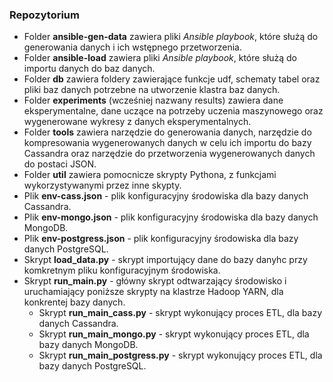 ### Repozytorium

- Folder **ansible-gen-data** zawiera pliki *Ansible playbook*, które służą do generowania danych i ich wstępnego przetworzenia.
- Folder **ansible-load** zawiera pliki *Ansible playbook*, które służą do importu danych do baz danych.
- Folder **db** zawiera foldery zawierające funkcje udf, schematy tabel oraz pliki baz danych potrzebne na utworzenie klastra baz danych.
- Folder **experiments** (wcześniej nazwany results) zawiera dane eksperymentalne, dane uczące na potrzeby uczenia maszynowego oraz wygenerowane wykresy z danych eksperymentalnych.
- Folder **tools** zawiera narzędzie do generowania danych, narzędzie do kompresowania wygenerowanych danych w celu ich importu do bazy Cassandra oraz narzędzie do przetworzenia wygenerowanych danych do postaci JSON.
- Folder **util** zawiera pomocnicze skrypty Pythona, z funkcjami wykorzystywanymi przez inne skypty.
- Plik **env-cass.json** - plik konfiguracyjny środowiska dla bazy danych Cassandra.
- Plik **env-mongo.json** - plik konfiguracyjny środowiska dla bazy danych MongoDB.
- Plik **env-postgress.json** - plik konfiguracyjny środowiska dla bazy danych PostgreSQL.
- Skrypt **load_data.py** - skrypt importujący dane do bazy danyhc przy komkretnym pliku konfiguracyjnym środowiska.
- Skrypt **run_main.py** - główny skrypt odtwarzający środowisko i uruchamiający poniższe skrypty na klastrze Hadoop YARN, dla konkrentej bazy danych.
    - Skrypt **run_main_cass.py** - skrypt wykonujący proces ETL, dla bazy danych Cassandra.
    - Skrypt **run_main_mongo.py** - skrypt wykonujący proces ETL, dla bazy danych MongoDB.
    - Skrypt **run_main_postgress.py** - skrypt wykonujący proces ETL, dla bazy danych PostgreSQL.
 


 





